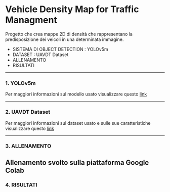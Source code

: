 # Vehicle Density Map for Traffic Managment
Progetto che crea mappe 2D di densità che rappresentano la predisposizione dei veicoli in una determinata immagine.
- SISTEMA DI OBJECT DETECTION : YOLOv5m
- DATASET : UAVDT Dataset
- ALLENAMENTO
- RISULTATI
---
### 1. YOLOv5m
Per maggiori informazioni sul modello usato visualizzare questo [link](https://github.com/ultralytics/yolov5)

---
### 2. UAVDT Dataset 
Per maggiori informazioni sul dataset usato e sulle sue caratteristiche visualizzare questo [link](https://sites.google.com/view/grli-uavdt/%E9%A6%96%E9%A1%B5)

---
### 3. ALLENAMENTO

Allenamento svolto sulla piattaforma Google Colab
---
### 4. RISULTATI


